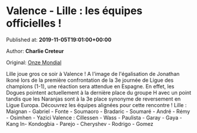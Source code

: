 
# Valence - Lille : les équipes officielles !

Published at: **2019-11-05T19:01:00+00:00**

Author: **Charlie Creteur**

Original: [Onze Mondial](http://www.onzemondial.com/ligue-des-champions/valence-lille-les-equipes-officielles-201719)

Lille joue gros ce soir à Valence ! A l'image de l'égalisation de Jonathan Ikoné lors de la première confrontation de la 3e journée de Ligue des champions (1-1), une réaction sera attendue en Espagne. En effet, les Dogues pointent actuellement à la dernière place du groupe H avec un point tandis que les Naranjas sont à la 3e place synonyme de reversement en Ligue Europa. Découvrez les équipes alignées pour cette rencontre !
Lille : Maignan - Gabriel - Fonte - Soumaoro - Bradaric - Soumaré - André - Rémy - Osimhen - Yazici
Valence : Cillessen - Wass - Paulista - Garay - Gaya - Kang In- Kondogbia - Parejo - Cheryshev - Rodrigo - Gomez
